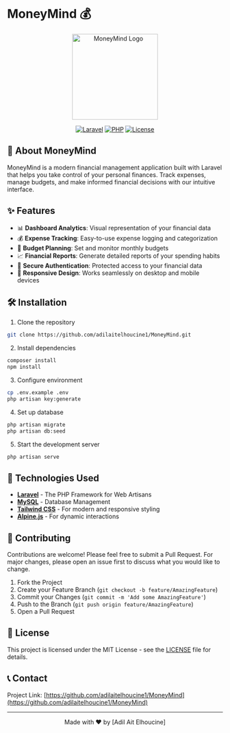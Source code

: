 # MoneyMind 💰

<div align="center">
  <img src="public/images/logo.png" alt="MoneyMind Logo" width="200"/>
  
  [![Laravel](https://img.shields.io/badge/Laravel-FF2D20?style=for-the-badge&logo=laravel&logoColor=white)](https://laravel.com)
  [![PHP](https://img.shields.io/badge/PHP-777BB4?style=for-the-badge&logo=php&logoColor=white)](https://php.net)
  [![License](https://img.shields.io/badge/License-MIT-green.svg)](LICENSE)
</div>

## 🚀 About MoneyMind

MoneyMind is a modern financial management application built with Laravel that helps you take control of your personal finances. Track expenses, manage budgets, and make informed financial decisions with our intuitive interface.

## ✨ Features

- 📊 **Dashboard Analytics**: Visual representation of your financial data
- 💰 **Expense Tracking**: Easy-to-use expense logging and categorization
- 📅 **Budget Planning**: Set and monitor monthly budgets
- 📈 **Financial Reports**: Generate detailed reports of your spending habits
- 🔐 **Secure Authentication**: Protected access to your financial data
- 📱 **Responsive Design**: Works seamlessly on desktop and mobile devices

## 🛠️ Installation

1. Clone the repository
```bash
git clone https://github.com/adilaitelhoucine1/MoneyMind.git
```

2. Install dependencies
```bash
composer install
npm install
```

3. Configure environment
```bash
cp .env.example .env
php artisan key:generate
```

4. Set up database
```bash
php artisan migrate
php artisan db:seed
```

5. Start the development server
```bash
php artisan serve
```

## 🔧 Technologies Used

- **[Laravel](https://laravel.com)** - The PHP Framework for Web Artisans
- **[MySQL](https://www.mysql.com)** - Database Management
- **[Tailwind CSS](https://tailwindcss.com)** - For modern and responsive styling
- **[Alpine.js](https://alpinejs.dev)** - For dynamic interactions

## 📝 Contributing

Contributions are welcome! Please feel free to submit a Pull Request. For major changes, please open an issue first to discuss what you would like to change.

1. Fork the Project
2. Create your Feature Branch (`git checkout -b feature/AmazingFeature`)
3. Commit your Changes (`git commit -m 'Add some AmazingFeature'`)
4. Push to the Branch (`git push origin feature/AmazingFeature`)
5. Open a Pull Request

## 📄 License

This project is licensed under the MIT License - see the [LICENSE](LICENSE) file for details.

## 📞 Contact
Project Link: [https://github.com/adilaitelhoucine1/MoneyMind](https://github.com/adilaitelhoucine1/MoneyMind)

---

<div align="center">
  Made with ❤️ by [Adil Ait Elhoucine]
</div>
